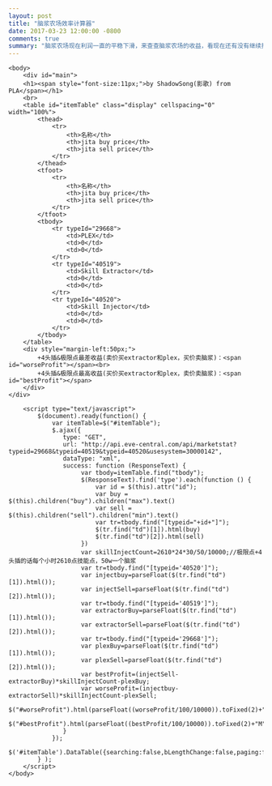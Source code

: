 ```yaml
---
layout: post
title: "脑浆农场效率计算器"
date: 2017-03-23 12:00:00 -0800
comments: true
summary: "脑浆农场现在利润一直的平稳下滑，来查查脑浆农场的收益，看现在还有没有继续搞或者入场的必要~"
---
```

<html>
	<head>
		<script src="http://cdn.bootcss.com/jquery/3.1.1/jquery.min.js"></script>
		<link rel="stylesheet" href="https://cdn.datatables.net/1.10.13/css/jquery.dataTables.min.css">
		<script src="https://cdn.datatables.net/1.10.13/js/jquery.dataTables.min.js"></script>
	</head>

	<body>
		<div id="main">
		<h1><span style="font-size:11px;">by ShadowSong(影歌) from PLA</span></h1>
		<br>
		<table id="itemTable" class="display" cellspacing="0" width="100%">
			<thead>
				<tr>
					<th>名称</th>
					<th>jita buy price</th>
					<th>jita sell price</th>
				</tr>
			</thead>
			<tfoot>
				<tr>
					<th>名称</th>
					<th>jita buy price</th>
					<th>jita sell price</th>
				</tr>
			</tfoot>
			<tbody>
				<tr typeId="29668">
					<td>PLEX</td>
					<td>0</td>
					<td>0</td>
				</tr>
				<tr typeId="40519">
					<td>Skill Extractor</td>
					<td>0</td>
					<td>0</td>
				</tr>
				<tr typeId="40520">
					<td>Skill Injector</td>
					<td>0</td>
					<td>0</td>
				</tr>
			</tbody>
		</table>
		<div style="margin-left:50px;">
			+4头插&极限点最差收益(卖价买extractor和plex，买价卖脑浆)：<span id="worseProfit"></span><br>
			+4头插&极限点最高收益(买价买extractor和plex，卖价卖脑浆)：<span id="bestProfit"></span>
		</div>
	</div>

		<script type="text/javascript">
			$(document).ready(function() {
				var itemTable=$("#itemTable");
				$.ajax({  
                   type: "GET",  
                   url: "http://api.eve-central.com/api/marketstat?typeid=29668&typeid=40519&typeid=40520&usesystem=30000142",  
                   dataType: "xml",  
                   success: function (ResponseText) { 
						var tbody=itemTable.find("tbody");
						$(ResponseText).find('type').each(function () {  
							var id = $(this).attr("id");
							var buy = $(this).children("buy").children("max").text()
							var sell = $(this).children("sell").children("min").text()
							var tr=tbody.find("[typeid="+id+"]");
							$(tr.find("td")[1]).html(buy)
							$(tr.find("td")[2]).html(sell)
						})
						var skillInjectCount=2610*24*30/50/10000;//极限点+4头插的话每个小时2610点技能点，50w一个脑浆
						var tr=tbody.find("[typeid='40520']");
						var injectbuy=parseFloat($(tr.find("td")[1]).html());
						var injectSell=parseFloat($(tr.find("td")[2]).html());
						var tr=tbody.find("[typeid='40519']");
						var extractorBuy=parseFloat($(tr.find("td")[1]).html());
						var extractorSell=parseFloat($(tr.find("td")[2]).html());
						var tr=tbody.find("[typeid='29668']");
						var plexBuy=parseFloat($(tr.find("td")[1]).html());
						var plexSell=parseFloat($(tr.find("td")[2]).html());
						var bestProfit=(injectSell-extractorBuy)*skillInjectCount-plexBuy;
						var worseProfit=(injectbuy-extractorSell)*skillInjectCount-plexSell;
						$("#worseProfit").html(parseFloat((worseProfit/100/10000)).toFixed(2)+"M");
						$("#bestProfit").html(parseFloat((bestProfit/100/10000)).toFixed(2)+"M");
                   }
				});  
				$('#itemTable').DataTable({searching:false,bLengthChange:false,paging:false,bInfo:false,bSort:false});
			} );
		</script>
	</body>
</html>
